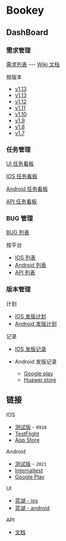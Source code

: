 # Bookey

## DashBoard

### 需求管理

[需求列表](https://github.com/bookey-dev/bookey.prd/issues) --- [Wiki 文档](https://github.com/bookey-dev/bookey.prd/wiki)

按版本

- [v1.13](https://github.com/bookey-dev/bookey.prd/projects/36)
- [v1.13](https://github.com/bookey-dev/bookey.prd/projects/35)
- [v1.12](https://github.com/bookey-dev/bookey.prd/projects/34)
- [v1.11](https://github.com/bookey-dev/bookey.prd/projects/33)
- [v1.10](https://github.com/bookey-dev/bookey.prd/projects/24)
- [v1.9](https://github.com/bookey-dev/bookey.prd/projects/20)
- [v1.8](https://github.com/bookey-dev/bookey.prd/projects/13)
- [v1.7](https://github.com/bookey-dev/bookey.prd/projects/12)

### 任务管理

[UI 任务看板](https://github.com/orgs/bookey-dev/projects/17)

[IOS 任务看板](https://github.com/orgs/bookey-dev/projects/15)

[Android 任务看板](https://github.com/orgs/bookey-dev/projects/14)

[API 任务看板](https://github.com/orgs/bookey-dev/projects/16)

### BUG 管理

[BUG 列表](https://github.com/bookey-dev/bookey.bug/issues)

按平台

- [IOS 列表](https://github.com/bookey-dev/bookey.bug/issues?q=is%3Aopen+is%3Aissue+label%3A%22platform%3A+ios%22)
- [Android 列表](https://github.com/bookey-dev/bookey.bug/issues?q=is%3Aopen+is%3Aissue+label%3A%22platform%3A+android%22)
- [API 列表](https://github.com/bookey-dev/bookey.bug/issues?q=is%3Aopen+is%3Aissue+label%3A%22platform%3A+api%22)

### 版本管理

计划

- [IOS 发版计划](https://github.com/bookey-dev/bookey.prd/projects/31)
- [Android 发版计划](https://github.com/bookey-dev/bookey.prd/projects/32)

记录

- [IOS 发版记录](https://github.com/bookey-dev/bookey.prd/issues?q=label%3A"releases%3A+ios"+)

- Android 发版记录
  - [Google play](https://github.com/bookey-dev/bookey.prd/issues?q=label%3A"releases%3A+google"+)
  - [Huawei store](https://github.com/bookey-dev/bookey.prd/issues?q=label%3A"releases%3A+huawei"+)

## 链接

IOS

- [测试版](https://www.pgyer.com/o9So) - `0910`
- [TestFlight](https://apps.apple.com/cn/app/testflight/id899247664)
- [App Store](https://apps.apple.com/cn/app/id1490069864)

Android

- [测试版](https://www.pgyer.com/C5re) - `2021`
- [Internaltest](https://play.google.com/apps/internaltest/4700196513230198982)
- [Google Play](https://play.google.com/store/apps/details?id=app.bookey)

UI

- [蓝湖 - ios](https://lanhuapp.com/web/#/item/project/stage?pid=462d690a-837c-414f-9495-282024ca3c01)
- [蓝湖 - android](https://lanhuapp.com/web/#/item/project/stage?pid=8ea76ba6-7dd7-4287-b686-bd9d13f444c4)

API

- [文档](https://dev.bookey.app:8000/doc.html)

